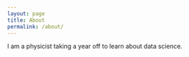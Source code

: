 ```yaml
---
layout: page
title: About
permalink: /about/
---
```


I am a physicist taking a year off to learn about data science.
